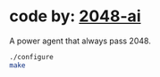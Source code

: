 # code by: [2048-ai](https://github.com/nneonneo/2048-ai)
A power agent that always pass 2048.

```bash
./configure
make
```